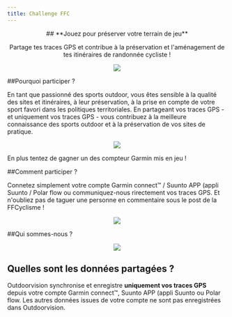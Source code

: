 ```yaml
---
title: Challenge FFC
---
```


<p align="center">
## **Jouez pour préserver votre terrain de jeu**
</p>
<p align="center">
Partage tes traces GPS et contribue  à la préservation et l'aménagement de tes itinéraires de randonnée cycliste !
</p>

<p align="center">
  <a href="https://staging-auth.outdoorvision.fr/auth/realms/PRNSN/protocol/openid-connect/registrations?client_id=back1-outdoorgeovision-prnsn&response_type=code&redirect_uri=https://staging-back.outdoorvision.fr/auth/done/&scope=openid"
  <img src="/medias/test-challenge-FFC-bouton.jpg">
</a>
</p>

<p align="center">
  <img src="/medias/test-challenge-FFC-01.jpg">
</p>

##Pourquoi participer ?

En tant que passionné des sports outdoor, vous êtes sensible à la qualité des sites et itinéraires, à leur préservation, à la prise en compte de votre sport favori dans les politiques territoriales. En partageant vos traces GPS - et uniquement vos traces GPS - vous contribuez à la meilleure connaissance des sports outdoor et à la préservation de vos sites de pratique.

<p align="center">
  <img src="/medias/test-challenge-FFC-02.jpg">
</p>

En plus tentez de gagner un des compteur Garmin mis en jeu !

##Comment participer ?

Connetez simplement votre compte Garmin connect™ / Suunto APP (appli Suunto / Polar flow ou communiquez-nous rirectement vos traces GPS. Et n'oubliez pas de taguer une personne en commentaire sous le post de la FFCyclisme !

<p align="center">
  <a href="https://staging-auth.outdoorvision.fr/auth/realms/PRNSN/protocol/openid-connect/registrations?client_id=back1-outdoorgeovision-prnsn&response_type=code&redirect_uri=https://staging-back.outdoorvision.fr/auth/done/&scope=openid"
  <img src="/medias/test-challenge-FFC-bouton.jpg">
</a>
</p>

<p align="center">
  <img src="/medias/logo-band.png">
</p>

##Qui sommes-nous ?

<p align="center">
  <img src="/medias/test-challenge-FFC-video.jpg">
</p>

## Quelles sont les données partagées ?
Outdoorvision synchronise et enregistre **uniquement vos traces GPS** depuis votre compte Garmin connect™, Suunto APP (appli Suunto ou Polar flow. Les autres données issues de votre compte ne sont pas enregistrées dans Outdoorvision.

<p align="center">
  <a href="https://staging-auth.outdoorvision.fr/auth/realms/PRNSN/protocol/openid-connect/registrations?client_id=back1-outdoorgeovision-prnsn&response_type=code&redirect_uri=https://staging-back.outdoorvision.fr/auth/done/&scope=openid"
  <img src="/medias/test-challenge-FFC-bouton.jpg">
</a>
</p>

